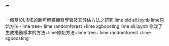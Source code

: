 # -
一個基於LIME的新可解釋機器學習及其評估方法之研究
lime old all.ipynb   lime原始方法+lime tree+ lime randomforest +lime xgboosting
lime all.ipynb    修改了生成擾動樣本的方法+lime原始方法+lime tree+ lime randomforest +lime xgboosting
